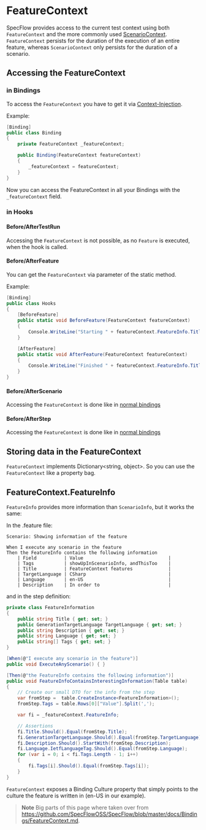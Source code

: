 # FeatureContext

SpecFlow provides access to the current test context using both `FeatureContext` and the more commonly used [ScenarioContext](ScenarioContext.md). `FeatureContext` persists for the duration of the execution of an entire feature, whereas `ScenarioContext` only persists for the duration of a scenario.

## Accessing the FeatureContext

### in Bindings

To access the `FeatureContext` you have to get it via [Context-Injection](Context-Injection.md).

Example:  

``` csharp
[Binding]
public class Binding
{
    private FeatureContext _featureContext;

    public Binding(FeatureContext featureContext)
    {
        _featureContext = featureContext;
    }
}

```

Now you can access the FeatureContext in all your Bindings with the `_featureContext` field.

### in Hooks

#### Before/AfterTestRun

Accessing the `FeatureContext` is not possible, as no `Feature` is executed, when the hook is called.

#### Before/AfterFeature

You can get the `FeatureContext` via parameter of the static method.

Example:

``` csharp
[Binding]
public class Hooks
{
    [BeforeFeature]
    public static void BeforeFeature(FeatureContext featureContext)
    {
        Console.WriteLine("Starting " + featureContext.FeatureInfo.Title);
    }

    [AfterFeature]
    public static void AfterFeature(FeatureContext featureContext)
    {
        Console.WriteLine("Finished " + featureContext.FeatureInfo.Title);
    }
}
```

#### Before/AfterScenario

Accessing the `FeatureContext` is done like in [normal bindings](#in-Bindings)

#### Before/AfterStep

Accessing the `FeatureContext` is done like in [normal bindings](#in-Bindings)

## Storing data in the FeatureContext

`FeatureContext` implements Dictionary<string, object>. So you can use the `FeatureContext` like a property bag.  

## FeatureContext.FeatureInfo

`FeatureInfo` provides more information than `ScenarioInfo`, but it works the same:

In the .feature file:

``` gherkin
Scenario: Showing information of the feature

When I execute any scenario in the feature
Then the FeatureInfo contains the following information
    | Field          | Value                               |
    | Tags           | showUpInScenarioInfo, andThisToo    |
    | Title          | FeatureContext features             |
    | TargetLanguage | CSharp                              |
    | Language       | en-US                               |
    | Description    | In order to                         |
```

and in the step definition:

``` csharp
private class FeatureInformation
{
    public string Title { get; set; }
    public GenerationTargetLanguage TargetLanguage { get; set; }
    public string Description { get; set; }
    public string Language { get; set; }
    public string[] Tags { get; set; }
}

[When(@"I execute any scenario in the feature")]
public void ExecuteAnyScenario() { }

[Then(@"the FeatureInfo contains the following information")]
public void FeatureInfoContainsInterestingInformation(Table table)
{
    // Create our small DTO for the info from the step
    var fromStep =  table.CreateInstance<FeatureInformation>();
    fromStep.Tags = table.Rows[0]["Value"].Split(',');

    var fi = _featureContext.FeatureInfo;

    // Assertions
    fi.Title.Should().Equal(fromStep.Title);
    fi.GenerationTargetLanguage.Should().Equal(fromStep.TargetLanguage);
    fi.Description.Should().StartWith(fromStep.Description);
    fi.Language.IetfLanguageTag.Should().Equal(fromStep.Language);
    for (var i = 0; i < fi.Tags.Length - 1; i++)
    {
        fi.Tags[i].Should().Equal(fromStep.Tags[i]);
    }
}
```

`FeatureContext` exposes a Binding Culture property that simply points to the culture the feature is written in (en-US in our example).

>**Note** Big parts of this page where taken over from <https://github.com/SpecFlowOSS/SpecFlow/blob/master/docs/Bindings/FeatureContext.md>.
